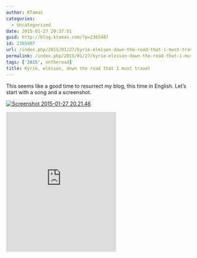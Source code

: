 ```yaml
---
author: KTamas
categories:
  - Uncategorized
date: 2015-01-27 20:37:51
guid: http://blog.ktamas.com/?p=2365487
id: 2365487
url: /index.php/2015/01/27/kyrie-eleison-down-the-road-that-i-must-travel/
permalink: /index.php/2015/01/27/kyrie-eleison-down-the-road-that-i-must-travel/
tags: ['2015', ontheroad]
title: Kýrie, eléison, down the road that I must travel
---
```


This seems like a good time to resurrect my blog, this time in English. Let&#8217;s start with a song and a screenshot.

[<img src="/wp-content/uploads/2015/01/Screenshot-2015-01-27-20.21.46.png" alt="Screenshot 2015-01-27 20.21.46" width="400" height="215" class="aligncenter size-full wp-image-2365488" srcset="/wp-content/uploads/2015/01/Screenshot-2015-01-27-20.21.46.png 400w, /wp-content/uploads/2015/01/Screenshot-2015-01-27-20.21.46-300x161.png 300w" sizes="(max-width: 400px) 100vw, 400px" />](/wp-content/uploads/2015/01/Screenshot-2015-01-27-20.21.46.png)

<iframe src="https://embed.spotify.com/?uri=spotify:track:5BXj1QDRU77J1ngVavG1tI" width="300" height="380" frameborder="0"></iframe>
